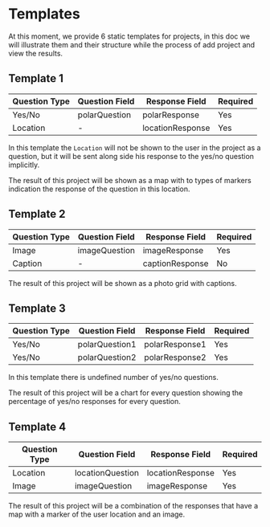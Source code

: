 # Templates
At this moment, we provide 6 static templates for projects, in this doc we will illustrate them and their structure while the process of add project and view the results.

## Template 1

Question Type | Question Field | Response Field | Required
------------- | ------------- | -------------- | --------
Yes/No | polarQuestion | polarResponse | Yes
Location | - | locationResponse | Yes

In this template the `Location` will not be shown to the user in the project as a question, but it will be sent along side his response to the yes/no question implicitly.

The result of this project will be shown as a map with to types of markers indication the response of the question in this location.

## Template 2

Question Type | Question Field | Response Field | Required
------------- | ------------- | -------------- | --------
Image | imageQuestion | imageResponse | Yes
Caption  | - | captionResponse | No

The result of this project will be shown as a photo grid with captions.

## Template 3

Question Type | Question Field | Response Field | Required
------------- | ------------- | -------------- | --------
Yes/No | polarQuestion1 | polarResponse1 | Yes
Yes/No | polarQuestion2 | polarResponse2 | Yes

In this template there is undefined number of yes/no questions.

The result of this project will be a chart for every question showing the percentage of yes/no responses for every question.

## Template 4

Question Type | Question Field | Response Field | Required
------------- | ------------ | -------------- | --------
Location | locationQuestion | locationResponse | Yes
Image | imageQuestion | imageResponse | Yes

The result of this project will be a combination of the responses that have a map with a marker of the user location and an image.
